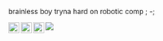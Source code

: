 brainless boy tryna hard on robotic comp ; -; 

<a href="https://www.instagram.com/liebestraum_925/">
  <img align="left" alt="Abhishek's Instagram" width="22px" src="https://raw.githubusercontent.com/hussainweb/hussainweb/main/icons/instagram.png" />
</a>
<a href="https://discord.gg/U7v4aVNp">
  <img align="left" alt="Abhishek's Discord" width="22px" src="https://raw.githubusercontent.com/peterthehan/peterthehan/master/assets/discord.svg" />
</a>
<a href="https://www.youtube.com/@pomelol">
  <img align="left" alt="Abhishek's Discord" width="22px" src="https://raw.githubusercontent.com/peterthehan/peterthehan/master/assets/youtube.svg" />
</a>

![](https://komarev.com/ghpvc/?username=pomelo925)
